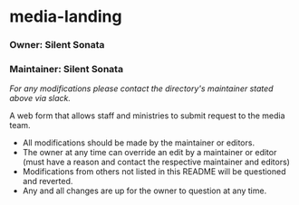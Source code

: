 # media-landing
### Owner: Silent Sonata
### Maintainer: Silent Sonata

*For any modifications please contact the directory's maintainer stated above via slack.*

A web form that allows staff and ministries to submit request to the media team.

* All modifications should be made by the maintainer or editors.
* The owner at any time can override an edit by a maintainer or editor (must have a reason and contact the respective maintainer and editors)
* Modifications from others not listed in this README will be questioned and reverted.
* Any and all changes are up for the owner to question at any time.